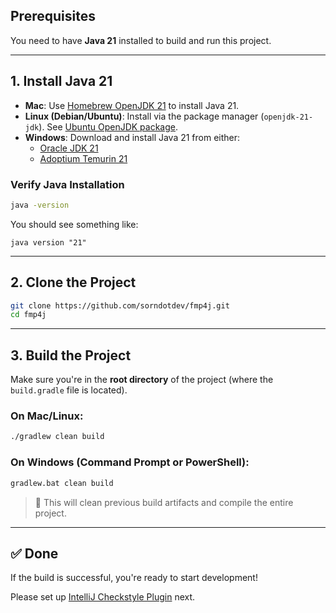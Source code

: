 ## Prerequisites

You need to have **Java 21** installed to build and run this project.

---

## 1. Install Java 21

* **Mac**: Use [Homebrew OpenJDK 21](https://formulae.brew.sh/formula/openjdk@21) to install Java 21.
* **Linux (Debian/Ubuntu)**: Install via the package manager (`openjdk-21-jdk`).
  See [Ubuntu OpenJDK package](https://packages.ubuntu.com/search?keywords=openjdk-21).
* **Windows**: Download and install Java 21 from either:
  * [Oracle JDK 21](https://www.oracle.com/java/technologies/javase/jdk21-archive-downloads.html)
  * [Adoptium Temurin 21](https://adoptium.net/en-GB/temurin/releases/?version=21)

### Verify Java Installation

```bash
java -version
```

You should see something like:

```
java version "21"
```

---

## 2. Clone the Project

```bash
git clone https://github.com/sorndotdev/fmp4j.git
cd fmp4j
```

---

## 3. Build the Project

Make sure you're in the **root directory** of the project (where the `build.gradle` file is located).

### On Mac/Linux:

```bash
./gradlew clean build
```

### On Windows (Command Prompt or PowerShell):

```bash
gradlew.bat clean build
```

> 🔄 This will clean previous build artifacts and compile the entire project.

---

## ✅ Done

If the build is successful, you're ready to start development!

Please set up [IntelliJ Checkstyle Plugin](docs/CHECKSTYLE.md) next.